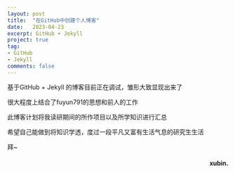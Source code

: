 ```yaml
---
layout: post
title:  "在GitHub中创建个人博客"
date:   2023-04-23
excerpt: GitHub + Jekyll
project: true
tag:
- GitHub 
- Jekyll
comments: false
---
```


基于GitHub + Jekyll 的博客目前正在调试，雏形大致显现出来了

很大程度上结合了fuyun791的思想和前人的工作

此博客计划将我读研期间的所作项目以及所学知识进行汇总

希望自己能做到将知识学透，度过一段平凡又富有生活气息的研究生生活

拜~

<h4 align = "right">xubin.</h4>


